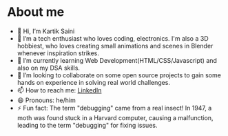 # About me
- 👋 Hi, I’m Kartik Saini
- 👀 I’m a tech enthusiast who loves coding, electronics. I'm also a 3D hobbiest, who loves creating small animations and scenes in Blender whenever inspiration strikes.
- 🌱 I’m currently learning Web Development(HTML/CSS/Javascript) and also on my DSA skills.
- 💞️ I’m looking to collaborate on some open source projects to gain some hands on experience in solving real world challenges.
- 📫 How to reach me: [LinkedIn](https://www.linkedin.com/in/kartik-saini-77abc)
- 😄 Pronouns: he/him
- ⚡ Fun fact: The term "debugging" came from a real insect! In 1947, a moth was found stuck in a Harvard computer, causing a malfunction, leading to the term "debugging" for fixing issues.

<!---
Kartik-Saini77/Kartik-Saini77 is a ✨ special ✨ repository because its `README.md` (this file) appears on your GitHub profile.
You can click the Preview link to take a look at your changes.
--->
